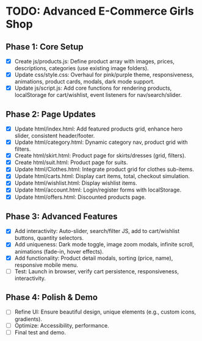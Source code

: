 # TODO: Advanced E-Commerce Girls Shop

## Phase 1: Core Setup
- [x] Create js/products.js: Define product array with images, prices, descriptions, categories (use existing image folders).
- [x] Update css/style.css: Overhaul for pink/purple theme, responsiveness, animations, product cards, modals, dark mode support.
- [x] Update js/script.js: Add core functions for rendering products, localStorage for cart/wishlist, event listeners for nav/search/slider.

## Phase 2: Page Updates
- [x] Update html/index.html: Add featured products grid, enhance hero slider, consistent header/footer.
- [x] Update html/category.html: Dynamic category nav, product grid with filters.
- [x] Create html/skirt.html: Product page for skirts/dresses (grid, filters).
- [x] Create html/suit.html: Product page for suits.
- [x] Update html/Clothes.html: Integrate product grid for clothes sub-items.
- [x] Update html/carts.html: Display cart items, total, checkout simulation.
- [x] Update html/wishlist.html: Display wishlist items.
- [x] Update html/account.html: Login/register forms with localStorage.
- [x] Update html/offers.html: Discounted products page.

## Phase 3: Advanced Features
- [x] Add interactivity: Auto-slider, search/filter JS, add to cart/wishlist buttons, quantity selectors.
- [x] Add uniqueness: Dark mode toggle, image zoom modals, infinite scroll, animations (fade-in, hover effects).
- [x] Add functionality: Product detail modals, sorting (price, name), responsive mobile menu.
- [ ] Test: Launch in browser, verify cart persistence, responsiveness, interactivity.

## Phase 4: Polish & Demo
- [ ] Refine UI: Ensure beautiful design, unique elements (e.g., custom icons, gradients).
- [ ] Optimize: Accessibility, performance.
- [ ] Final test and demo.
